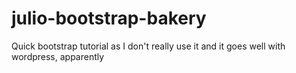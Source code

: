 # julio-bootstrap-bakery
Quick bootstrap tutorial as I don't really use it and it goes well with wordpress, apparently
